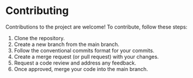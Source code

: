 # Contributing

Contributions to the project are welcome! To contribute, follow these steps:

1. Clone the repository.
2. Create a new branch from the main branch.
3. Follow the conventional commits format for your commits.
4. Create a merge request (or pull request) with your changes.
5. Request a code review and address any feedback.
6. Once approved, merge your code into the main branch.
